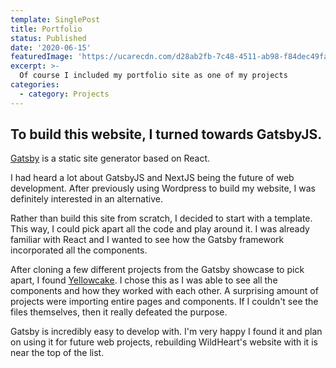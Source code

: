 ```yaml
---
template: SinglePost
title: Portfolio
status: Published
date: '2020-06-15'
featuredImage: 'https://ucarecdn.com/d28ab2fb-7c48-4511-ab98-f84dec49fa35/'
excerpt: >-
  Of course I included my portfolio site as one of my projects
categories:
  - category: Projects
---
```

## To build this website, I turned towards GatsbyJS.

[Gatsby](https://www.gatsbyjs.org/) is a static site generator based on React. 

I had heard a lot about GatsbyJS and NextJS being the future of web development. After previously using Wordpress to build my website, I was definitely interested in an alternative.

Rather than build this site from scratch, I decided to start with a template. This way, I could pick apart all the code and play around it. I was already familiar with React and I wanted to see how the Gatsby framework incorporated all the components. 

After cloning a few different projects from the Gatsby showcase to pick apart, I found [Yellowcake](https://github.com/thriveweb/yellowcake). I chose this as I was able to see all the components and how they worked with each other. A surprising amount of projects were importing entire pages and components. If I couldn't see the files themselves, then it really defeated the purpose.

Gatsby is incredibly easy to develop with. I'm very happy I found it and plan on using it for future web projects, rebuilding WildHeart's website with it is near the top of the list.